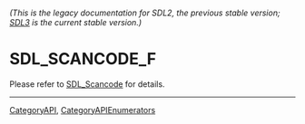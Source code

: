 ###### (This is the legacy documentation for SDL2, the previous stable version; [SDL3](https://wiki.libsdl.org/SDL3/) is the current stable version.)
# SDL_SCANCODE_F

Please refer to [SDL_Scancode](SDL_Scancode) for details.

----
[CategoryAPI](CategoryAPI), [CategoryAPIEnumerators](CategoryAPIEnumerators)

